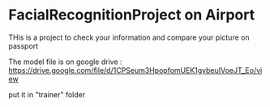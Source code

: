 # FacialRecognitionProject on Airport 
THis is a project to check your information and compare your picture on passport


The model file is on google drive : https://drive.google.com/file/d/1CPSeum3HpopfomUEK1gybeuIVoeJT_Eo/view

put it in "trainer" folder
